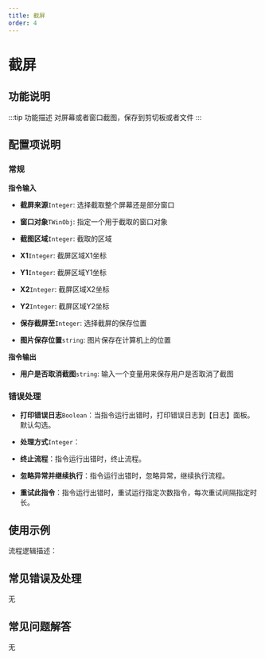 ```yaml
---
title: 截屏
order: 4
---
```


# 截屏

## 功能说明

:::tip 功能描述
对屏幕或者窗口截图，保存到剪切板或者文件
:::

## 配置项说明

### 常规

**指令输入**

- **截屏来源**`Integer`: 选择截取整个屏幕还是部分窗口

- **窗口对象**`TWinObj`: 指定一个用于截取的窗口对象

- **截图区域**`Integer`: 截取的区域

- **X1**`Integer`: 截屏区域X1坐标

- **Y1**`Integer`: 截屏区域Y1坐标

- **X2**`Integer`: 截屏区域X2坐标

- **Y2**`Integer`: 截屏区域Y2坐标

- **保存截屏至**`Integer`: 选择截屏的保存位置

- **图片保存位置**`string`: 图片保存在计算机上的位置


**指令输出**

- **用户是否取消截图**`string`: 输入一个变量用来保存用户是否取消了截图

### 错误处理

- **打印错误日志**`Boolean`：当指令运行出错时，打印错误日志到【日志】面板。默认勾选。

- **处理方式**`Integer`：

 - **终止流程**：指令运行出错时，终止流程。

 - **忽略异常并继续执行**：指令运行出错时，忽略异常，继续执行流程。

 - **重试此指令**：指令运行出错时，重试运行指定次数指令，每次重试间隔指定时长。

## 使用示例

流程逻辑描述：

## 常见错误及处理

无

## 常见问题解答

无

